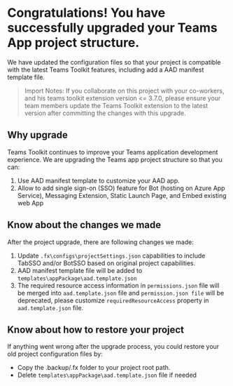 # Congratulations! You have successfully upgraded your Teams App project structure.

We have updated the configuration files so that your project is compatible with the latest Teams Toolkit features, including add a AAD manifest template file.

> Import Notes: If you collaborate on this project with your co-workers, and his teams toolkit extension version <= 3.7.0, please ensure your team members update the Teams Toolkit extension to the latest version after committing the changes with this upgrade.

## Why upgrade
Teams Toolkit continues to improve your Teams application development experience. We are upgrading the Teams app project structure so that you can:

1. Use AAD manifest template to customize your AAD app.
1. Allow to add single sign-on (SSO) feature for Bot (hosting on Azure App Service), Messaging Extension, Static Launch Page, and Embed existing web App

## Know about the changes we made
After the project upgrade, there are following changes we made:
1. Update `.fx\configs\projectSettings.json` capabilities to include TabSSO and/or BotSSO based on original project capabilities.
1. AAD manifest template file will be added to `templates\appPackage\aad.template.json`
1. The required resource access information in `permissions.json` file will be merged into `aad.template.json` file and `permission.json file` will be deprecated, please customize `requiredResourceAccess` property in `aad.template.json` file.

## Know about how to restore your project
If anything went wrong after the upgrade process, you could restore your old project configuration files by:
* Copy the .backup/.fx folder to your project root path.
* Delete `templates\appPackage\aad.template.json` file if needed





